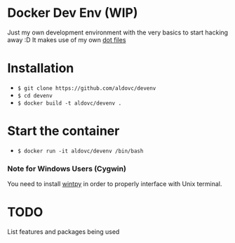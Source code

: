 # Docker Dev Env (WIP)
Just my own development environment with the very basics to start hacking away :D
It makes use of my own [dot files](https://github.com/aldovc/dotfiles)

# Installation
- `$ git clone https://github.com/aldovc/devenv`
- `$ cd devenv`
- `$ docker build -t aldovc/devenv .`

# Start the container
- `$ docker run -it aldovc/devenv /bin/bash`

### Note for Windows Users (Cygwin)
You need to install [wintpy](https://github.com/rprichard/winpty) in order to properly interface with Unix terminal.

# TODO
List features and packages being used
